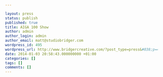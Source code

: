 ```yaml
---

layout: press
status: publish
published: true
title: AIGA 100 Show
author: admin
author_login: admin
author_email: matt@studiobridger.com
wordpress_id: 495
wordpress_url: http://www.bridgercreative.com/?post_type=press&#038;p=495
date: 2014-01-03 20:58:43.000000000 +01:00
categories: []
tags: []
comments: []
---
```

